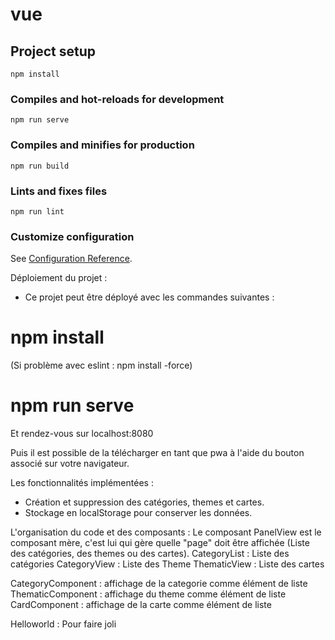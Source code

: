 # vue

## Project setup
```
npm install
```

### Compiles and hot-reloads for development
```
npm run serve
```

### Compiles and minifies for production
```
npm run build
```

### Lints and fixes files
```
npm run lint
```

### Customize configuration
See [Configuration Reference](https://cli.vuejs.org/config/).






Déploiement du projet :
- Ce projet peut être déployé avec les commandes suivantes : 

# npm install
(Si problème avec eslint : npm install -force)

# npm run serve
Et rendez-vous sur localhost:8080

Puis il est possible de la télécharger en tant que pwa à l'aide du bouton associé sur votre navigateur.

Les fonctionnalités implémentées :
- Création et suppression des catégories, themes et cartes.
- Stockage en localStorage pour conserver les données.

L'organisation du code et des composants :
Le composant PanelView est le composant mère, c'est lui qui gère quelle "page" doit être affichée (Liste des catégories, des themes ou des cartes).
CategoryList : Liste des catégories
CategoryView : Liste des Theme
ThematicView : Liste des cartes

CategoryComponent : affichage de la categorie comme élément de liste
ThematicComponent : affichage du theme comme élément de liste
CardComponent : affichage de la carte comme élément de liste

Helloworld : Pour faire joli
